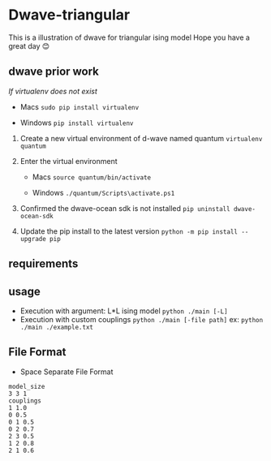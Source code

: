 # Dwave-triangular
This is a illustration of dwave for triangular ising model
Hope you have a great day :blush:

## dwave prior work
*If virtualenv does not exist*

- Macs
    `sudo pip install virtualenv`
    
- Windows
    `pip install virtualenv`
    
1. Create a new virtual environment of d-wave named quantum
    `virtualenv quantum`
    
2. Enter the virtual environment
    - Macs
        `source quantum/bin/activate` 
        
    - Windows
        `./quantum/Scripts\activate.ps1` 
        
3. Confirmed the dwave-ocean sdk is not installed
    `pip uninstall dwave-ocean-sdk`
    
4. Update the pip install to the latest version
    `python -m pip install --upgrade pip`

## requirements

## usage
- Execution with argument: L*L ising model 
    ```python ./main [-L]```
- Execution with custom couplings
    ```python ./main [-file path]``` 
    ex: ```python ./main ./example.txt```

## File Format
- Space Separate File Format
``` 
model_size
3 3 1
couplings
1 1.0
0 0.5
0 1 0.5
0 2 0.7
2 3 0.5
1 2 0.8
2 1 0.6
```